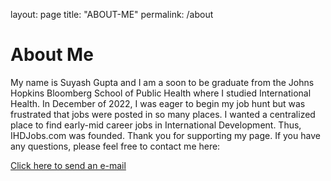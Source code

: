 layout: page
title: "ABOUT-ME"
permalink: /about

<!DOCTYPE html>
<html>
<body>

<h1>About Me</h1>
<p>My name is Suyash Gupta and I am a soon to be graduate from the Johns Hopkins Bloomberg School of Public Health where I studied International Health. In December of 2022, I was eager to begin my job hunt but was frustrated that jobs were posted in so many places. I wanted a centralized place to find early-mid career jobs in International Development. Thus, IHDJobs.com was founded. Thank you for supporting my page. If you have any questions, please feel free to contact me here:</p>
  <a href="suyashgupta10@gmail.com">Click here to send an e-mail</a>
  
</body>
</html>
